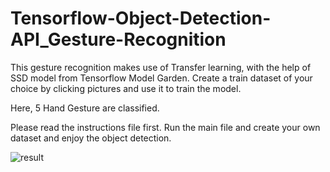 # Tensorflow-Object-Detection-API_Gesture-Recognition

This gesture recognition makes use of Transfer learning, with the help of SSD model from Tensorflow Model Garden.
Create a train dataset of your choice by clicking pictures and use it to train the model.

Here, 5 Hand Gesture are classified.

Please read the instructions file first.
Run the main file and create your own dataset and enjoy the object detection.


![result](https://user-images.githubusercontent.com/81910100/155905065-3815b726-fdff-4a5b-bb7b-53f1146df8f0.jpg)
